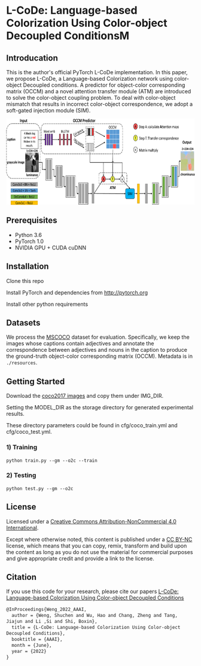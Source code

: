 # L-CoDe: Language-based Colorization Using Color-object Decoupled ConditionsM

## Introducation
This is the author's official PyTorch L-CoDe implementation.
In this paper, we propose L-CoDe, a Language-based Colorization network using color-object Decoupled conditions. A predictor for object-color corresponding matrix (OCCM) and a novel attention transfer module (ATM) are introduced to solve the color-object coupling problem. To deal with color-object mismatch that results in incorrect color-object correspondence, we adopt a soft-gated injection module (SIM).

 <img src="./pipeline.png" width = "650" height = "230" alt="图片名称" align=center />

## Prerequisites
* Python 3.6
* PyTorch 1.0
* NVIDIA GPU + CUDA cuDNN

## Installation
Clone this repo

Install PyTorch and dependencies from http://pytorch.org

Install other python requirements

## Datasets
We process the [MSCOCO](https://cocodataset.org/) dataset for evaluation. Specifically, we keep the images whose captions contain adjectives and annotate the correspondence between adjectives and nouns in the caption to produce the ground-truth object-color corresponding matrix (OCCM). Metadata is in ``./resources``.

## Getting Started
Download the [coco2017 images](https://cocodataset.org/) and copy them under IMG_DIR.

Setting the MODEL_DIR as the storage directory for generated experimental results.

These directory parameters could be found in cfg/coco_train.yml and cfg/coco_test.yml. 

### 1) Training
```
python train.py --gm --o2c --train
```
### 2) Testing
```
python test.py --gm --o2c
```

## License
Licensed under a [Creative Commons Attribution-NonCommercial 4.0 International](https://creativecommons.org/licenses/by-nc/4.0/).

Except where otherwise noted, this content is published under a [CC BY-NC](https://creativecommons.org/licenses/by-nc/4.0/) license, which means that you can copy, remix, transform and build upon the content as long as you do not use the material for commercial purposes and give appropriate credit and provide a link to the license.

## Citation
If you use this code for your research, please cite our papers [L-CoDe: Language-based Colorization Using Color-object Decoupled Conditions](https://ci.idm.pku.edu.cn/Weng_AAAI22.pdf)
```
@InProceedings{Weng_2022_AAAI,
  author = {Weng, Shuchen and Wu, Hao and Chang, Zheng and Tang, Jiajun and Li ,Si and Shi, Boxin},
  title = {L-CoDe: Language-based Colorization Using Color-object Decoupled Conditions},
  booktitle = {AAAI},
  month = {June},
  year = {2022}
}
```

